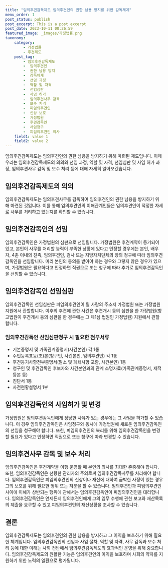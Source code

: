 ```yaml
---
title: "임의후견감독제도 임의후견인의 권한 남용 방지를 위한 감독체계"
menu_order: 1
post_status: publish
post_excerpt: This is a post excerpt
post_date: 2023-10-11 00:26:59
featured_image: _images/가정법률.png
taxonomy:
    category:
        - 가정법률
        - 후견제도
    post_tag:
        - 임의후견감독제도
        -  임의후견인
        -  권한 남용 방지
        -  감독체계
        -  선임 과정
        -  역할 및 자격
        -  선임심판
        -  사임 허가
        -  임의후견사무 감독
        -  보수 처리
        -  피임의후견인
        -  신상 보호
        -  가정법원
        -  후견감독인
        -  사임청구
        -  피임의후견인 의사
    field1: value 1
    field2: value 2
---
```



임의후견감독제도는 임의후견인의 권한 남용을 방지하기 위해 마련된 제도입니다. 이제 우리는 임의후견감독제도의 의의와 선임 과정, 역할 및 자격, 선임심판 및 사임 허가 과정, 임의후견사무 감독 및 보수 처리 등에 대해 자세히 알아보겠습니다.

## 임의후견감독제도의 의의

임의후견감독제도는 임의후견사무를 감독하여 임의후견인의 권한 남용을 방지하기 위해 마련된 것입니다. 이를 통해 임의후견인의 이해관계인들은 임의후견인이 적정한 자세로 사무를 처리하고 있는지를 확인할 수 있습니다.

## 임의후견감독인의 선임

임의후견감독인은 가정법원의 심판으로 선임됩니다. 가정법원은 후견계약이 등기되어 있고, 본인이 사무를 처리할 능력이 부족한 상황에 있다고 인정할 경우에는 본인, 배우자, 4촌 이내의 친족, 임의후견인, 검사 또는 지방자치단체의 장의 청구에 따라 임의후견감독인을 선임합니다. 미리 본인의 동의를 받아야 하는 경우와 그렇지 않은 경우가 있으며, 가정법원은 필요하다고 인정하면 직권으로 또는 청구에 따라 추가로 임의후견감독인을 선임할 수 있습니다.

## 임의후견감독인 선임심판

임의후견감독인 선임심판은 피임의후견인이 될 사람의 주소지 가정법원 또는 가정법원 지원에서 관할합니다. 이후의 후견에 관한 사건은 후견개시 등의 심판을 한 가정법원(항고법원이 후견개시 등의 심판을 한 경우에는 그 제1심 법원인 가정법원) 지원에서 관할합니다.

### 임의후견감독인 선임심판청구 시 필요한 첨부서류

- 기본증명서 및 가족관계증명서(사건본인) 각 1통
- 주민등록표등(초)본(청구인, 사건본인, 임의후견인) 각 1통
- 후견등기사항전부증명서(말소 및 폐쇄사항 포함, 사건본인) 1통
- 청구인 및 후견감독인 후보자와 사건본인과의 관계 소명자료(가족관계증명서, 제적등본 등)
- 진단서 1통
- 사전현황설명서 1부

## 임의후견감독인의 사임허가 및 변경

가정법원은 임의후견감독인에게 정당한 사유가 있는 경우에는 그 사임을 허가할 수 있습니다. 이 경우 임의후견감독인은 사임청구와 동시에 가정법원에 새로운 임의후견감독인의 선임을 청구해야 합니다. 또한, 피임의후견인의 복리를 위해 임의후견감독인을 변경할 필요가 있다고 인정하면 직권으로 또는 청구에 따라 변경할 수 있습니다.

## 임의후견사무 감독 및 보수 처리

임의후견감독인은 후견계약을 이행·운영할 때 본인의 의사를 최대한 존중해야 합니다. 또한, 임의후견감독인은 선량한 관리자의 주의로써 임의후견감독사무를 처리해야 합니다. 임의후견감독인은 피임의후견인의 신상이나 재산에 대하여 급박한 사정이 있는 경우 그의 보호를 위해 필요한 행위 또는 처분을 할 수 있습니다. 임의후견인과 피임의후견인 사이에 이해가 상반되는 행위에 관해서는 임의후견감독인이 피임의후견인을 대리합니다. 임의후견감독인은 언제든지 임의후견인에게 그의 임무 수행에 관한 보고와 재산목록의 제출을 요구할 수 있고 피임의후견인의 재산상황을 조사할 수 있습니다.

## 결론

임의후견감독제도는 임의후견인의 권한 남용을 방지하고 그 이익을 보호하기 위해 필요한 체계입니다. 임의후견감독인의 선임과 사임 절차, 역할 및 자격, 사무 감독과 보수 처리 등에 대한 이해는 사회 전반에서 임의후견감독제도의 효과적인 운영을 위해 중요합니다. 임의후견감독제도의 원활한 기능은 임의후견인의 이익을 보호하며 사회의 약자를 지원하기 위한 노력의 일환으로 평가됩니다.

